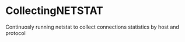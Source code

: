 # CollectingNETSTAT
Continuosly running netstat to collect connections statistics by host and protocol
